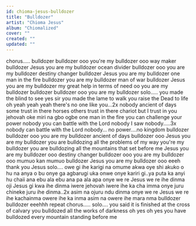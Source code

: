 ```yaml
---
id: chioma-jesus-bulldozer
title: "Bulldozer"
artist: "Chioma Jesus"
album: "Chiomalized"
cover: ""
created: ""
updated: ""
---
```


chorus.....
bulldozer bulldozer ooo
you're my bulldozer ooo
way maker bulldozer
Jesus you are my bulldozer
ocean divider bulldozer ooo
you are my bulldozer
destiny changer bulldozer
Jesus you are my bulldozer
one man in the fire bulldozer
you are my bulldozer
man of war bulldozer
Jesus you are my bulldozer
my great help in terms of need oo
you are my bulldozer
bulldozer bulldozer ooo
you are my bulldozer
solo.....
you made the blind to see
yes sir
you made the lame to walk
you raise the Dead to life
oh yeah yeah yeah
there's no one like you...2x
nobody
ancient of days
some trust in there horses others trust in there chariot
but I trust in you jehovah
oke miri na gbo ogbe
one man in the fire
you can challenge your power
nobody
you can battle with the Lord
nobody
I saw nobody.....3x
nobody can battle with the Lord
nobody... no power....no kingdom
bulldozer bulldozer ooo
you are my bulldozer
ancient of days bulldozer ooo
Jesus you are my bulldozer
you are bulldozing all the problems of my way
you're my bulldozer
you are bulldozing all the mountains that  set before me
Jesus you are my bulldozer ooo
destiny changer bulldozer ooo
you are my bulldozer ooo
mumuo kan mumuo bulldozer
Jesus you are my bulldozer ooo
eeeh
thank you Jesus
solo....
owe gi ihe karigi na omume
akwa oye shi akuko o hu na anya
o bu onye ga agbarugi uka
onwe onye kariri gi..ya puta ka anyi hu
chaii
ana ebu ala ebu
ana pa ala apa
onye we re Jesus we re ihe dinma
oji Jesus gi kwa ihe dinma
iwere jehovah iwere ihe ka cha imma
onye juru chineke
juru ihe dinma..2x
asim na ojuru ndu dinma
onye we re Jesus we re ihe kachainma
owere ihe ka inma
asim na owere ihe mara nma
bulldozer bulldozer eeehhh
repeat chorus.....
solo....
you said it is finished at the cross of calvary
you bulldozed all the works of darkness
oh yes oh yes
you have bulldozed every mountain standing before me